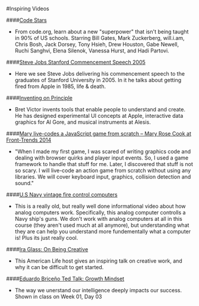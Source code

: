 #Inspiring Videos

####[Code Stars](https://www.youtube.com/watch?v=dU1xS07N-FA)

* From code.org, learn about a new "superpower" that isn't being taught in 90% of US schools. Starring Bill Gates, Mark Zuckerberg, will.i.am, Chris Bosh, Jack Dorsey, Tony Hsieh, Drew Houston, Gabe Newell, Ruchi Sanghvi, Elena Silenok, Vanessa Hurst, and Hadi Partovi. 

####[Steve Jobs Stanford Commencement Speech 2005](https://www.youtube.com/watch?v=D1R-jKKp3NA)

* Here we see Steve Jobs delivering his commencement speech to the graduates of Stanford University in 2005. In it he talks about getting fired from Apple in 1985, life & death.


####[Inventing on Principle](https://vimeo.com/36579366)

* Bret Victor invents tools that enable people to understand and create. He has designed experimental UI concepts at Apple, interactive data graphics for Al Gore, and musical instruments at Alesis.

####[Mary live-codes a JavaScript game from scratch – Mary Rose Cook at Front-Trends 2014](https://vimeo.com/105955605)

* "When I made my first game, I was scared of writing graphics code and dealing with browser quirks and player input events. So, I used a game framework to handle that stuff for me. Later, I discovered that stuff is not so scary. I will live-code an action game from scratch without using any libraries. We will cover keyboard input, graphics, collision detection and sound."

####[U.S Navy vintage fire control computers](https://www.youtube.com/watch?v=_8aH-M3PzM0)

* This is a really old, but really well done informational video about how analog computers work. Specifically, this analog computer controlls a Navy ship's guns. We don't work with analog computers at all in this course (they aren't used much at all anymore), but understanding what they are can help you understand more fundementally what a computer is! Plus its just really cool.

####[Ira Glass: On Being Creative](https://www.youtube.com/watch?v=3ResTHKVxf4)

* This American Life host gives an inspiring talk on creative work, and why it can be difficult to get started. 


####[Eduardo Briceño Ted Talk: Growth Mindset](https://www.youtube.com/watch?v=pN34FNbOKXc)

* The way we unerstand our intelligence deeply impacts our success. Shown in class on Week 01, Day 03
